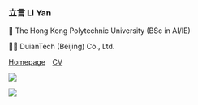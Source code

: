 ### 立言 Li Yan

:school: The Hong Kong Polytechnic University (BSc in AI/IE)

👨‍💼 DuianTech (Beijing) Co., Ltd.

[Homepage](https://liyan.moe)&emsp;[CV](https://cv.leozhao.org)

![](https://github-readme-stats.vercel.app/api?username=liyanqwq&show_icons=true&theme=default&count_private=true&hide_title=true)

![](https://github-readme-stats.vercel.app/api/top-langs/?username=liyanqwq&show_icons=true&layout=compact&count_private=true&hide_title=true&theme=default)
